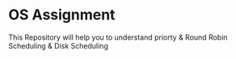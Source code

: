 # OS Assignment
This Repository will help you to understand priorty &amp;  Round Robin  Scheduling &amp;  Disk Scheduling
